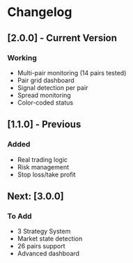 ﻿# Changelog

## [2.0.0] - Current Version
### Working
- Multi-pair monitoring (14 pairs tested)
- Pair grid dashboard
- Signal detection per pair
- Spread monitoring
- Color-coded status

## [1.1.0] - Previous
### Added
- Real trading logic
- Risk management
- Stop loss/take profit

## Next: [3.0.0]
### To Add
- 3 Strategy System
- Market state detection
- 26 pairs support
- Advanced dashboard
